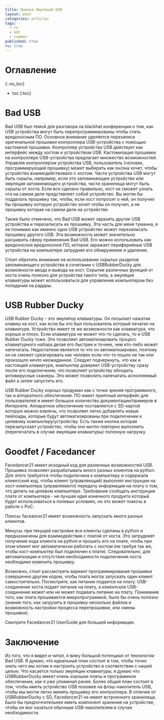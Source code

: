 ```yaml
---
title: Оценка Эмуляций USB
layout: post
categories: articles
tags:
  - ru
  - edr
  - common
published: true
ru: true
---
```

# Оглавление
{:.no_toc}

* toc
{:toc}


# Bad USB

Bad USB был темой для разговора на blackhat конференции о том, как USB устройства могут быть перепрограммированы чтобы стать вредоносным ПО. Основное внимание уделяется перезаписи оригинальной прошивки контроллера USB-устройства с помощью кастомной прошивки. Контроллер устройства USB действует как интерфейс между хостом и устройством USB. Кастомизация прошивки на контроллере USB-устройства предлагает множество возможностей. Управляя контроллером устройства USB, пользователь (человек, программирующий прошивку) может выбирать как он/она хочет, чтобы устройство взаимодействовало с хостом. Части устройства USB могут быть скрыты, например, если это запоминающее устройство или эмуляция запоминающего устройства, части хранилища могут быть скрыты от хоста. Если все сделано правильно, хост не сможет узнать что на самом деле представляет собой устройство. Вы могли бы подделать прошивку так, чтобы, если хост попросит о ней, он получил бы прошивку которую устройство хочет чтобы он получил, а не прошивку которая на самом деле на устройстве.

Также было отмечено, что Bad USB может заразить другие USB устройства и перезаписать их прошивку. Эта часть для меня туманна, я не понимаю как именно одно USB устройство может перезаписать прошивку другого USB. Эта возможность может значительно расширить сферу применения Bad USB. Его можно использовать как вредоносное вредоносное ПО, которое заражает периферийные USB устройства на компьютере затрудняя его обнаружение и удаление.

Стоит обратить внимание на использование скрытых разделов запоминающего устройства в сочетании с USBRubberDucky для возможности ввода и вывода на хост. Скрытие различных функций от хоста очень полезно для устройства такого типа, а эмуляция клавиатуры может использоваться для управления компьютером без попаданий на радары.



# USB Rubber Ducky

USB Rubber Ducky - это эмулятор клавиатуры. Он посылает нажатия клавиш на хост, как если бы это был пользователь который печатал на клавиатуре. Устройство имеет те же возможности как клавиатура, что хорошо и плохо. Если клавиатура не может что-то сделать, то и USB Rubber Ducky тоже. Это позволяет автоматизировать процесс клавиатурного набора делая его быстрее и точнее, чем кто-либо может напечатать. Недостатком является то что он автоматизирован, поэтому он не сможет среагировать как человек если что-то пошло не так или произошло нечто неожиданное. Следует подчеркнуть, что как и настоящей клавиатуре, компьютер доверяет USB-устройству сразу после его подключения, что позволяет устройству обходить антивирусные сканеры. Это может позволить напечатать исполняемый файл а затем запустить его.

USB Rubber Ducky хорошо продуман как с точки зрения программного, так и аппаратного обеспечения. ПО имеет приятный интерфейс для пользователей и имеет большое количество документации/примеров в Интернете. Аппаратное обеспечение поставляется с SD-картой которую можно извлечь, что позволяет легко добавлять новые пейлоады, которые будут автоматизированы при подключении к целевому компьютеру/устройству. Есть также кнопка которая перезапускает устройство, чтобы оно могло повторно выполнить (перепечатать в случае эмуляции клавиатуры) полезную нагрузку.
 

# Goodfet / Facedancer

Facedancer21 имеет исходный код для различных возможностей USB. Прошивка позволяет разрабатывать много разных клиентов на python. Для этого требуется чтобы подключена к компьютеру и содержала клиентский код, чтобы клиент (управляющий) выполнял инструкции на хост-компьютера (управляемого) передачу информации на плату о том, что делать на целевом компьютере. Требование сообщать инструкции плате от компьютера - не лучшая идея конечного продукта который будет использоваться в полевых условиях, но это может помочь в работе с PoC.

Плюсы: faceancer21 имеет возможность запускать много разных клиентов.

Минусы: при текущей настройке все клиенты сделаны в python и предназначены для взаимодействия с платой от хоста. Это затрудняет получение кода клиента на python и прошить его на плате, чтобы при этом клиент мог автоматически работать с хостом (не требуя так же, чтобы хост-компьютер был подключен к плате). Следовательно, для автоматизации и отсутствия необходимости подключения хоста необходимо изменить прошивку.

Возможно, стоит рассмотреть вариант программирования прошивки совершенно другим кодом, чтобы плата могла запускать один клиент самостоятельно. Посмотрите, как питание подается на плату. USB-соединение хоста подает питание на плату, а клиентское USB-соединение может или не может подавать питание на плату. Понимание того, как плата прошивается микропрограммой, было бы очень полезно (знание того, как загрузить в прошивку несколько файлов и возможность настройки процесса перепрошивки, или смены прошивки).

Смотрите Facedancer21 UserGuide для большей информации.

 

# Заключение

Из того, что я видел и читал, я вижу большой потенциал от технологии Bad USB. Я думаю, что идеальный план состоит в том, чтобы точно знать чего мы хотим и настроить устройство в соответствии с нашей целью. Что касается только эмуляции клавиатуры, я думаю что USBRubberDucky имеет очень хорошие платы и программное обеспечение, как я уже упоминал ранее. Более общий план состоит в том, чтобы иметь устройство USB похожее на флэш-накопитель USB, чтобы мы могли легко менять прошивку его контроллера. В отличие от USBRubberDucky с SD, Facedancer21 не имеет встроенного хранилища. Было бы предпочтительнее иметь компонент хранения на устройстве, чтобы он мог казаться обычным USB-накопителем в случае необходимости.
